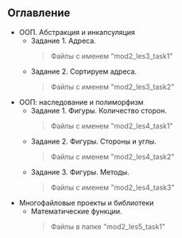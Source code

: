 ## Оглавление

- ООП. Абстракция и инкапсуляция
  - Задание 1. Адреса.
    > Файлы с именем "mod2_les3_task1"
  - Задание 2. Сортируем адреса.
    > Файлы с именем "mod2_les3_task2"
- ООП: наследование и полиморфизм
  - Задание 1. Фигуры. Количество сторон.
    > Файлы с именем "mod2_les4_task1"
  - Задание 2. Фигуры. Стороны и углы.
    > Файлы с именем "mod2_les4_task2"
  - Задание 3. Фигуры. Методы.
    > Файлы с именем "mod2_les4_task3"
- Многофайловые проекты и библиотеки
  - Математические функции.
    > Файлы в папке "mod2_les5_task1"
    
